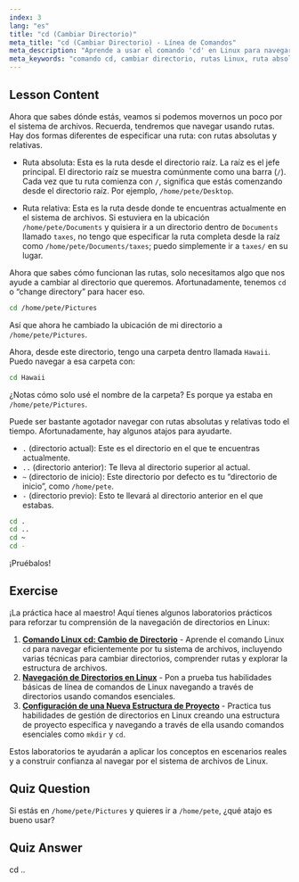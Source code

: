 ```yaml
---
index: 3
lang: "es"
title: "cd (Cambiar Directorio)"
meta_title: "cd (Cambiar Directorio) - Línea de Comandos"
meta_description: "Aprende a usar el comando 'cd' en Linux para navegar por directorios. Comprende las rutas absolutas, relativas y los atajos útiles. ¡Comienza tu viaje en Linux!"
meta_keywords: "comando cd, cambiar directorio, rutas Linux, ruta absoluta, ruta relativa, tutorial Linux, Linux para principiantes, navegación Linux"
---
```


## Lesson Content

Ahora que sabes dónde estás, veamos si podemos movernos un poco por el sistema de archivos. Recuerda, tendremos que navegar usando rutas. Hay dos formas diferentes de especificar una ruta: con rutas absolutas y relativas.

- Ruta absoluta: Esta es la ruta desde el directorio raíz. La raíz es el jefe principal. El directorio raíz se muestra comúnmente como una barra (`/`). Cada vez que tu ruta comienza con `/`, significa que estás comenzando desde el directorio raíz. Por ejemplo, `/home/pete/Desktop`.

- Ruta relativa: Esta es la ruta desde donde te encuentras actualmente en el sistema de archivos. Si estuviera en la ubicación `/home/pete/Documents` y quisiera ir a un directorio dentro de `Documents` llamado `taxes`, no tengo que especificar la ruta completa desde la raíz como `/home/pete/Documents/taxes`; puedo simplemente ir a `taxes/` en su lugar.

Ahora que sabes cómo funcionan las rutas, solo necesitamos algo que nos ayude a cambiar al directorio que queremos. Afortunadamente, tenemos `cd` o “change directory” para hacer eso.

```bash
cd /home/pete/Pictures
```

Así que ahora he cambiado la ubicación de mi directorio a `/home/pete/Pictures`.

Ahora, desde este directorio, tengo una carpeta dentro llamada `Hawaii`. Puedo navegar a esa carpeta con:

```bash
cd Hawaii
```

¿Notas cómo solo usé el nombre de la carpeta? Es porque ya estaba en `/home/pete/Pictures`.

Puede ser bastante agotador navegar con rutas absolutas y relativas todo el tiempo. Afortunadamente, hay algunos atajos para ayudarte.

- `.` (directorio actual): Este es el directorio en el que te encuentras actualmente.
- `..` (directorio anterior): Te lleva al directorio superior al actual.
- `~` (directorio de inicio): Este directorio por defecto es tu “directorio de inicio”, como `/home/pete`.
- `-` (directorio previo): Esto te llevará al directorio anterior en el que estabas.

```bash
cd .
cd ..
cd ~
cd -
```

¡Pruébalos!

## Exercise

¡La práctica hace al maestro! Aquí tienes algunos laboratorios prácticos para reforzar tu comprensión de la navegación de directorios en Linux:

1.  **[Comando Linux cd: Cambio de Directorio](https://labex.io/es/labs/linux-linux-cd-command-directory-changing-209733)** - Aprende el comando Linux `cd` para navegar eficientemente por tu sistema de archivos, incluyendo varias técnicas para cambiar directorios, comprender rutas y explorar la estructura de archivos.
2.  **[Navegación de Directorios en Linux](https://labex.io/es/labs/linux-directory-navigation-387844)** - Pon a prueba tus habilidades básicas de línea de comandos de Linux navegando a través de directorios usando comandos esenciales.
3.  **[Configuración de una Nueva Estructura de Proyecto](https://labex.io/es/labs/linux-setting-up-a-new-project-structure-387859)** - Practica tus habilidades de gestión de directorios en Linux creando una estructura de proyecto específica y navegando a través de ella usando comandos esenciales como `mkdir` y `cd`.

Estos laboratorios te ayudarán a aplicar los conceptos en escenarios reales y a construir confianza al navegar por el sistema de archivos de Linux.

## Quiz Question

Si estás en `/home/pete/Pictures` y quieres ir a `/home/pete`, ¿qué atajo es bueno usar?

## Quiz Answer

cd ..